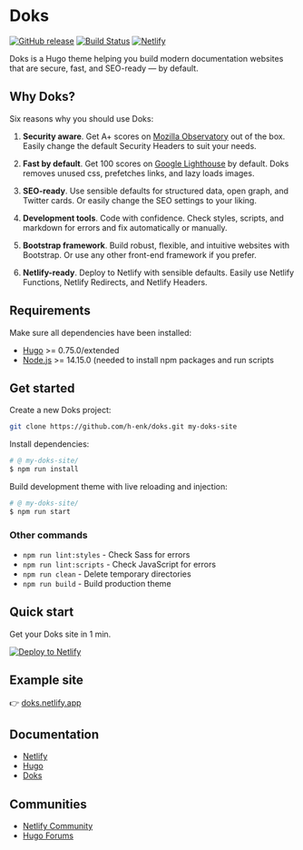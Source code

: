 # Doks

[![GitHub release](https://img.shields.io/github/release/h-enk/doks.svg?style=flat-square)](https://github.com/h-enk/doks/releases)
[![Build Status](https://img.shields.io/travis/h-enk/doks.svg?style=flat-square)](https://travis-ci.com/h-enk/doks)
[![Netlify](https://img.shields.io/netlify/895a161c-86be-48a2-8c57-a8c5d68cd1a4?style=flat-square)](https://doks.netlify.com/)

Doks is a Hugo theme helping you build modern documentation websites that are secure, fast, and SEO-ready — by default.

## Why Doks?

Six reasons why you should use Doks:

1. __Security aware__. Get A+ scores on [Mozilla Observatory](https://observatory.mozilla.org/analyze/doks.netlify.app) out of the box. Easily change the default Security Headers to suit your needs.

2. __Fast by default__. Get 100 scores on [Google Lighthouse](https://googlechrome.github.io/lighthouse/viewer/?gist=8b7aec005ae7b9e128ad5c4e2f125fea) by default. Doks removes unused css, prefetches links, and lazy loads images.

3. __SEO-ready__. Use sensible defaults for structured data, open graph, and Twitter cards. Or easily change the SEO settings to your liking.

4. __Development tools__. Code with confidence. Check styles, scripts, and markdown for errors and fix automatically or manually.

5. __Bootstrap framework__. Build robust, flexible, and intuitive websites with Bootstrap. Or use any other front-end framework if you prefer.

6. __Netlify-ready__. Deploy to Netlify with sensible defaults. Easily use Netlify Functions, Netlify Redirects, and Netlify Headers.

## Requirements

Make sure all dependencies have been installed:

- [Hugo](https://gohugo.io/) >= 0.75.0/extended
- [Node.js](https://nodejs.org/) >= 14.15.0 (needed to install npm packages and run scripts

## Get started

Create a new Doks project:

```bash
git clone https://github.com/h-enk/doks.git my-doks-site
```

Install dependencies:

```bash
# @ my-doks-site/
$ npm run install
```

Build development theme with live reloading and injection:

```bash
# @ my-doks-site/
$ npm run start
```

### Other commands

- `npm run lint:styles` - Check Sass for errors
- `npm run lint:scripts` - Check JavaScript for errors
- `npm run clean` - Delete temporary directories
- `npm run build` - Build production theme

## Quick start

Get your Doks site in 1 min.

[![Deploy to Netlify](https://www.netlify.com/img/deploy/button.svg)](https://app.netlify.com/start/deploy?repository=https://github.com/h-enk/doks)

## Example site

👉 [doks.netlify.app](https://doks.netlify.app/)

## Documentation

- [Netlify](https://docs.netlify.com/)
- [Hugo](https://gohugo.io/documentation/)
- [Doks](https://getdoks.org/)

## Communities

- [Netlify Community](https://community.netlify.com/)
- [Hugo Forums](https://discourse.gohugo.io/)
